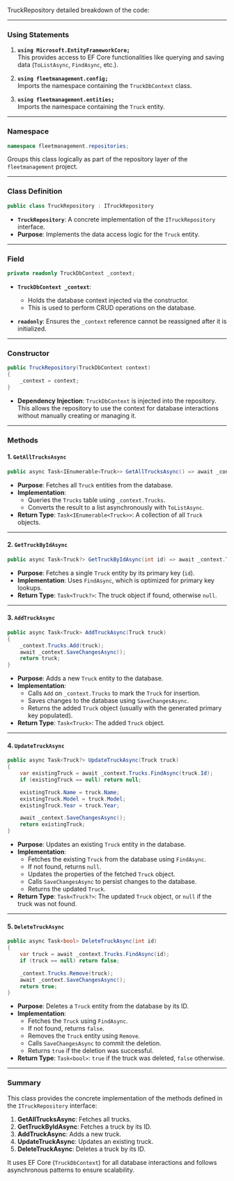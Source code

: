 TruckRepository detailed breakdown of the code:

---

### **Using Statements**

1. **`using Microsoft.EntityFrameworkCore;`**  
   This provides access to EF Core functionalities like querying and saving data (`ToListAsync`, `FindAsync`, etc.).

2. **`using fleetmanagement.config;`**  
   Imports the namespace containing the `TruckDbContext` class.

3. **`using fleetmanagement.entities;`**  
   Imports the namespace containing the `Truck` entity.

---

### **Namespace**

```csharp
namespace fleetmanagement.repositories;
```

Groups this class logically as part of the repository layer of the `fleetmanagement` project.

---

### **Class Definition**

```csharp
public class TruckRepository : ITruckRepository
```

- **`TruckRepository`**: A concrete implementation of the `ITruckRepository` interface.  
- **Purpose**: Implements the data access logic for the `Truck` entity.

---

### **Field**

```csharp
private readonly TruckDbContext _context;
```

- **`TruckDbContext _context`**:  
  - Holds the database context injected via the constructor.
  - This is used to perform CRUD operations on the database.

- **`readonly`**: Ensures the `_context` reference cannot be reassigned after it is initialized.

---

### **Constructor**

```csharp
public TruckRepository(TruckDbContext context)
{
    _context = context;
}
```

- **Dependency Injection**: `TruckDbContext` is injected into the repository. This allows the repository to use the context for database interactions without manually creating or managing it.

---

### **Methods**

#### 1. **`GetAllTrucksAsync`**

```csharp
public async Task<IEnumerable<Truck>> GetAllTrucksAsync() => await _context.Trucks.ToListAsync();
```

- **Purpose**: Fetches all `Truck` entities from the database.
- **Implementation**: 
  - Queries the `Trucks` table using `_context.Trucks`.
  - Converts the result to a list asynchronously with `ToListAsync`.
- **Return Type**: `Task<IEnumerable<Truck>>`: A collection of all `Truck` objects.

---

#### 2. **`GetTruckByIdAsync`**

```csharp
public async Task<Truck?> GetTruckByIdAsync(int id) => await _context.Trucks.FindAsync(id);
```

- **Purpose**: Fetches a single `Truck` entity by its primary key (`id`).
- **Implementation**: Uses `FindAsync`, which is optimized for primary key lookups.
- **Return Type**: `Task<Truck?>`: The truck object if found, otherwise `null`.

---

#### 3. **`AddTruckAsync`**

```csharp
public async Task<Truck> AddTruckAsync(Truck truck)
{
    _context.Trucks.Add(truck);
    await _context.SaveChangesAsync();
    return truck;
}
```

- **Purpose**: Adds a new `Truck` entity to the database.
- **Implementation**:
  - Calls `Add` on `_context.Trucks` to mark the `Truck` for insertion.
  - Saves changes to the database using `SaveChangesAsync`.
  - Returns the added `Truck` object (usually with the generated primary key populated).
- **Return Type**: `Task<Truck>`: The added `Truck` object.

---

#### 4. **`UpdateTruckAsync`**

```csharp
public async Task<Truck?> UpdateTruckAsync(Truck truck)
{
    var existingTruck = await _context.Trucks.FindAsync(truck.Id);
    if (existingTruck == null) return null;

    existingTruck.Name = truck.Name;
    existingTruck.Model = truck.Model;
    existingTruck.Year = truck.Year;

    await _context.SaveChangesAsync();
    return existingTruck;
}
```

- **Purpose**: Updates an existing `Truck` entity in the database.
- **Implementation**:
  - Fetches the existing `Truck` from the database using `FindAsync`.
  - If not found, returns `null`.
  - Updates the properties of the fetched `Truck` object.
  - Calls `SaveChangesAsync` to persist changes to the database.
  - Returns the updated `Truck`.
- **Return Type**: `Task<Truck?>`: The updated `Truck` object, or `null` if the truck was not found.

---

#### 5. **`DeleteTruckAsync`**

```csharp
public async Task<bool> DeleteTruckAsync(int id)
{
    var truck = await _context.Trucks.FindAsync(id);
    if (truck == null) return false;

    _context.Trucks.Remove(truck);
    await _context.SaveChangesAsync();
    return true;
}
```

- **Purpose**: Deletes a `Truck` entity from the database by its ID.
- **Implementation**:
  - Fetches the `Truck` using `FindAsync`.
  - If not found, returns `false`.
  - Removes the `Truck` entity using `Remove`.
  - Calls `SaveChangesAsync` to commit the deletion.
  - Returns `true` if the deletion was successful.
- **Return Type**: `Task<bool>`: `true` if the truck was deleted, `false` otherwise.

---

### **Summary**

This class provides the concrete implementation of the methods defined in the `ITruckRepository` interface:
1. **GetAllTrucksAsync**: Fetches all trucks.
2. **GetTruckByIdAsync**: Fetches a truck by its ID.
3. **AddTruckAsync**: Adds a new truck.
4. **UpdateTruckAsync**: Updates an existing truck.
5. **DeleteTruckAsync**: Deletes a truck by its ID.

It uses EF Core (`TruckDbContext`) for all database interactions and follows asynchronous patterns to ensure scalability.


